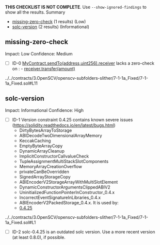 **THIS CHECKLIST IS NOT COMPLETE**. Use `--show-ignored-findings` to show all the results.
Summary
 - [missing-zero-check](#missing-zero-check) (1 results) (Low)
 - [solc-version](#solc-version) (2 results) (Informational)
## missing-zero-check
Impact: Low
Confidence: Medium
 - [ ] ID-0
[MyContract.sendTo(address,uint256).receiver](../../contracts/3.OpenSCV/openscv-subfolders-slither/7-1-1a_Fixed/7-1-1a_Fixed.sol#L11) lacks a zero-check on :
		- [receiver.transfer(amount)](../../contracts/3.OpenSCV/openscv-subfolders-slither/7-1-1a_Fixed/7-1-1a_Fixed.sol#L13)

../../contracts/3.OpenSCV/openscv-subfolders-slither/7-1-1a_Fixed/7-1-1a_Fixed.sol#L11


## solc-version
Impact: Informational
Confidence: High
 - [ ] ID-1
Version constraint 0.4.25 contains known severe issues (https://solidity.readthedocs.io/en/latest/bugs.html)
	- DirtyBytesArrayToStorage
	- ABIDecodeTwoDimensionalArrayMemory
	- KeccakCaching
	- EmptyByteArrayCopy
	- DynamicArrayCleanup
	- ImplicitConstructorCallvalueCheck
	- TupleAssignmentMultiStackSlotComponents
	- MemoryArrayCreationOverflow
	- privateCanBeOverridden
	- SignedArrayStorageCopy
	- ABIEncoderV2StorageArrayWithMultiSlotElement
	- DynamicConstructorArgumentsClippedABIV2
	- UninitializedFunctionPointerInConstructor_0.4.x
	- IncorrectEventSignatureInLibraries_0.4.x
	- ABIEncoderV2PackedStorage_0.4.x.
It is used by:
	- [0.4.25](../../contracts/3.OpenSCV/openscv-subfolders-slither/7-1-1a_Fixed/7-1-1a_Fixed.sol#L1)

../../contracts/3.OpenSCV/openscv-subfolders-slither/7-1-1a_Fixed/7-1-1a_Fixed.sol#L1


 - [ ] ID-2
solc-0.4.25 is an outdated solc version. Use a more recent version (at least 0.8.0), if possible.

